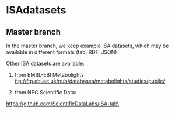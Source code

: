 # ISAdatasets

## Master branch

In the master branch, we keep example ISA datasets, which may be available in different formats (tab, RDF, JSON)

Other ISA datasets are available:

1. from EMBL-EBI Metabolights
ftp://ftp.ebi.ac.uk/pub/databases/metabolights/studies/public/

1. from NPG Scientific Data:

https://github.com/ScientificDataLabs/ISA-tab\



